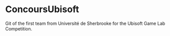 # ConcoursUbisoft
Git of the first team from Université de Sherbrooke for the Ubisoft Game Lab Competition.
